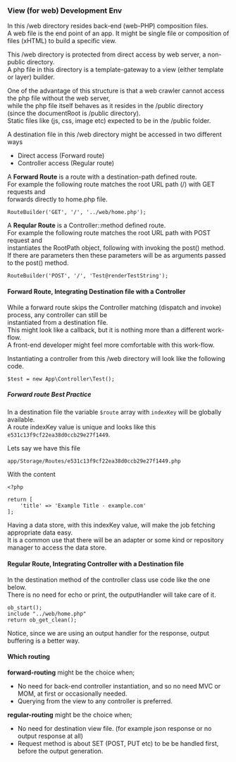 ### View (for web) Development Env

In this /web directory resides back-end (web-PHP) composition files.  
A web file is the end point of an app. 
It might be single file or composition of files (xHTML) to build a specific view.

This /web directory is protected from direct access by web server, a non-public directory.  
A php file in this directory is a template-gateway to a view (either template or layer) builder.  

One of the advantage of this structure is that a web crawler cannot access the php file without the web server,  
while the php file itself behaves as it resides in the /public directory  
(since the documentRoot is /public directory).  
Static files like (js, css, image etc) expected to be in the /public folder.  

A destination file in this /web directory might be accessed in two different ways
   + Direct access (Forward route)  
   + Controller access (Regular route)  
   
A **Forward Route** is a route with a destination-path defined route.  
For example the following route matches the root URL path (/) with GET requests and  
forwards directly to home.php file.  
```
RouteBuilder('GET', '/', '../web/home.php');
```

A **Reqular Route** is a Controller::method defined route.   
For example the following route matches the root URL path with POST request and   
instantiates the RootPath object, following with invoking the post() method.  
If there are parameters then these parameters will be as arguments passed to the post() method.  
```
RouteBuilder('POST', '/', 'Test@renderTestString');
```

#### Forward Route, Integrating Destination file with a Controller
While a forward route skips the Controller matching (dispatch and invoke) process, any controller can still be  
instantiated from a destination file.  
This might look like a callback, but it is nothing more than a different work-flow.  
A front-end developer might feel more comfortable with this work-flow.      

Instantiating a controller from this /web directory will look like the following code.  
```
$test = new App\Controller\Test();
```
##### Forward route Best Practice
In a destination file the variable ```$route``` array with ```indexKey``` will be globally available.  
A route indexKey value is unique and looks like this ```e531c13f9cf22ea38d0ccb29e27f1449```.  

Lets say we have this file
```
app/Storage/Routes/e531c13f9cf22ea38d0ccb29e27f1449.php
```
With the content
```
<?php

return [
    'title' => 'Example Title - example.com'
];
```

Having a data store, with this indexKey value, will make the job fetching appropriate data easy.  
It is a common use that there will be an adapter or some kind or repository manager to access the data store.  



#### Regular Route, Integrating Controller with a Destination file
In the destination method of the controller class use code like the one below.  
There is no need for echo or print, the outputHandler will take care of it.
```
ob_start();
include "../web/home.php"
return ob_get_clean();
```
Notice, since we are using an output handler for the response, output buffering is a better way.  

#### Which routing

**forward-routing** might be the choice when; 
+ No need for back-end controller instantiation, and so no need MVC or MOM, at first or occasionally needed.
+ Querying from the view to any controller is preferred.

**regular-routing** might be the choice when;
+ No need for destination view file. (for example json response or no output response at all)
+ Request method is about SET (POST, PUT etc) to be be handled first, before the output generation.


   
